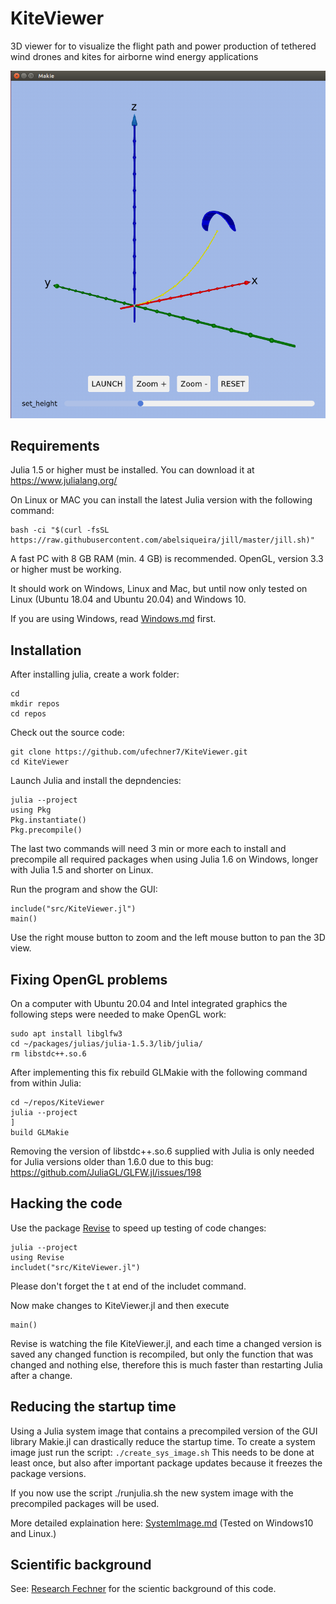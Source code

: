 # KiteViewer
3D viewer for to visualize the flight path and power production of tethered wind drones and kites for airborne wind energy applications

<p align="center"><img src="./doc/KiteViewer.png" /></p>

## Requirements

Julia 1.5 or higher must be installed. You can download it at https://www.julialang.org/

On Linux or MAC you can install the latest Julia version with the following command:
```
bash -ci "$(curl -fsSL https://raw.githubusercontent.com/abelsiqueira/jill/master/jill.sh)"
```

A fast PC with 8 GB RAM (min. 4 GB) is recommended. 
OpenGL, version 3.3 or higher must be working.

It should work on Windows, Linux and Mac, but until now only tested on Linux
(Ubuntu 18.04 and Ubuntu 20.04) and Windows 10.

If you are using Windows, read [Windows.md](./doc/Windows.md) first.

## Installation

After installing julia, create a work folder:

```
cd
mkdir repos
cd repos
```
Check out the source code:
```
git clone https://github.com/ufechner7/KiteViewer.git
cd KiteViewer
```

Launch Julia and install the depndencies:

```
julia --project
using Pkg
Pkg.instantiate()
Pkg.precompile()
```
The last two commands will need 3 min or more each to install and precompile all
required packages when using Julia 1.6 on Windows, longer with Julia 1.5 and shorter on Linux.

Run the program and show the GUI:

```
include("src/KiteViewer.jl")
main()
```

Use the right mouse button to zoom and the left mouse button to pan
the 3D view. 

## Fixing OpenGL problems
On a computer with Ubuntu 20.04 and Intel integrated graphics the following steps were needed to make OpenGL work:

```
sudo apt install libglfw3
cd ~/packages/julias/julia-1.5.3/lib/julia/
rm libstdc++.so.6 
```
After implementing this fix rebuild GLMakie with the following command from within Julia:

```
cd ~/repos/KiteViewer
julia --project
] 
build GLMakie
```

Removing the version of libstdc++.so.6 supplied with Julia is only needed for Julia versions older than 1.6.0 due to this bug: https://github.com/JuliaGL/GLFW.jl/issues/198

## Hacking the code
Use the package [Revise](https://timholy.github.io/Revise.jl/stable/) to speed up testing of code changes:
```
julia --project
using Revise
includet("src/KiteViewer.jl")
```
Please don't forget the t at end of the includet command.

Now make changes to KiteViewer.jl and then execute
```
main()
```
Revise is watching the file KiteViewer.jl, and each time a changed version is saved any changed function is recompiled, but only the function that was changed and nothing else, therefore this is much faster than restarting Julia after a change.

## Reducing the startup time
Using a Julia system image that contains a precompiled version of the GUI library Makie.jl can drastically reduce the startup time.
To create a system image just run the script: ```./create_sys_image.sh``` This needs to be done at least once, but also after important
package updates because it freezes the package versions.

If you now use the script ./runjulia.sh the new system image with the precompiled packages will be used.

More detailed explaination here: [SystemImage.md](./doc/SystemImage.md)
(Tested on Windows10 and Linux.)

## Scientific background
See: [Research Fechner](https://research.tudelft.nl/en/publications/?search=Uwe+Fechner&pageSize=50&ordering=rating&descending=true) for the scientic background of this code.
